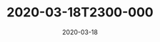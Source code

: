 ---
date: 2020-03-18
title: 2020-03-18T2300-000
hero: 2020/2020-03-18T2300-000.jpeg

# briefly describe the image…
alt: ''

# insert the closed caption text after the three-dash break…
# (include line-breaks, punctuation, and capitalization)
---